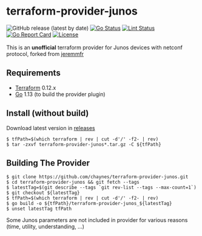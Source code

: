 terraform-provider-junos
========================
![GitHub release (latest by date)](https://img.shields.io/github/v/release/dark1587/terraform-provider-junos)
[![Go Status](https://github.com/dark1587/terraform-provider-junos/workflows/Go%20Tests/badge.svg)](https://github.com/dark1587/terraform-provider-junos/actions)
[![Lint Status](https://github.com/dark1587/terraform-provider-junos/workflows/GolangCI-Lint/badge.svg)](https://github.com/dark1587/terraform-provider-junos/actions)
[![Go Report Card](https://goreportcard.com/badge/github.com/dark1587/terraform-provider-junos)](https://goreportcard.com/report/github.com/chaynes/terraform-provider-junos)
[![License](https://img.shields.io/badge/license-MIT-blue.svg)](https://github.com/dark1587/terraform-provider-junos/blob/master/LICENSE)
<br/><br/>
This is an **unofficial** terraform provider for Junos devices with netconf protocol, forked from [jeremmfr](https://terraform-provider-junos.jeremm.fr/)



Requirements
------------
-	[Terraform](https://www.terraform.io/downloads.html) 0.12.x
-	[Go](https://golang.org/doc/install) 1.13 (to build the provider plugin)

Install (without build)
-----------------------
Download latest version in [releases](https://github.com/dark1587/terraform-provider-junos.git)
```
$ tfPath=$(which terraform | rev | cut -d'/' -f2- | rev)
$ tar -zxvf terraform-provider-junos*.tar.gz -C ${tfPath}
```

Building The Provider
---------------------
```
$ git clone https://github.com/chaynes/terraform-provider-junos.git
$ cd terraform-provider-junos && git fetch --tags
$ latestTag=$(git describe --tags `git rev-list --tags --max-count=1`)
$ git checkout ${latestTag}
$ tfPath=$(which terraform | rev | cut -d'/' -f2- | rev)
$ go build -o ${tfPath}/terraform-provider-junos_${latestTag}
$ unset latestTag tfPath
```

Some Junos parameters are not included in provider for various reasons (time, utility, understanding, ...)
